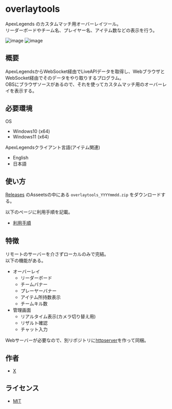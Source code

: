 # overlaytools

ApexLegends のカスタムマッチ用オーバーレイツール。  
リーダーボードやチーム名、プレイヤー名、アイテム数などの表示を行う。

![image](https://github.com/ndekopon/overlaytools/assets/92087784/ad3d606b-e488-4755-9ada-aebd3a677d40)
![image](https://github.com/ndekopon/overlaytools/assets/92087784/3665c1e7-6546-44b0-ad5d-bfe5eb51983a)

## 概要

ApexLegendsからWebSocket経由でLiveAPIデータを取得し、WebブラウザとWebSocket経由でそのデータをやり取りするプログラム。  
OBSにブラウザソースがあるので、それを使ってカスタムマッチ用のオーバーレイを表示する。


## 必要環境

OS
- Windows10 (x64)
- Windows11 (x64)

ApexLegendsクライアント言語(アイテム関連)
- English
- 日本語

## 使い方

[Releases](https://github.com/ndekopon/overlaytools/releases) のAsseetsの中にある `overlaytools_YYYYmmdd.zip` をダウンロードする。

以下のページに利用手順を記載。
- [利用手順](https://gist.github.com/ndekopon/641acca44ef4f98b6e70ec46b3bf296b)

## 特徴

リモートのサーバーを介さずローカルのみで完結。  
以下の機能がある。

- オーバーレイ
    - リーダーボード
    - チームバナー
    - プレーヤーバナー
    - アイテム所持数表示
    - チームキル数
- 管理画面
    - リアルタイム表示(カメラ切り替え用)
    - リザルト確認
    - チャット入力

Webサーバーが必要なので、別リポジトリに[httpserver](https://github.com/ndekopon/httpserver)を作って同梱。

## 作者

- [X](https://twitter.com/ndekopon)

## ライセンス

- [MIT](https://github.com/ndekopon/overlaytools/blob/main/LICENSE)
